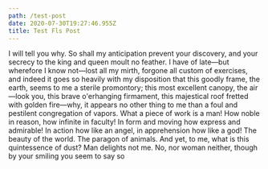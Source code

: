 ```yaml
---
path: /test-post
date: 2020-07-30T19:27:46.955Z
title: Test Fls Post
---
```

I will tell you why. So shall my anticipation prevent your discovery, and your secrecy to the king and queen moult no feather. I have of late—but wherefore I know not—lost all my mirth, forgone all custom of exercises, and indeed it goes so heavily with my disposition that this goodly frame, the earth, seems to me a sterile promontory; this most excellent canopy, the air—look you, this brave o'erhanging firmament, this majestical roof fretted with golden fire—why, it appears no other thing to me than a foul and pestilent congregation of vapors. What a piece of work is a man! How noble in reason, how infinite in faculty! In form and moving how express and admirable! In action how like an angel, in apprehension how like a god! The beauty of the world. The paragon of animals. And yet, to me, what is this quintessence of dust? Man delights not me. No, nor woman neither, though by your smiling you seem to say so